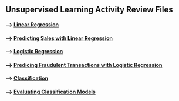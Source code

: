 ## Unsupervised Learning Activity Review Files 

#### --> [Linear Regression](https://github.com/Mun-Min/ASU_2022_Bootcamp/blob/master/Activity_Files/12-Supervised-Learning/1/Activities/01-Ins_Linear_Regression/Solved/linear_regression.ipynb)

#### --> [Predicting Sales with Linear Regression](https://github.com/Mun-Min/ASU_2022_Bootcamp/blob/master/Activity_Files/12-Supervised-Learning/1/Activities/02-Stu_Predicting_Sales/Solved/predicting-sales.ipynb)

#### --> [Logistic Regression](https://github.com/Mun-Min/ASU_2022_Bootcamp/blob/master/Activity_Files/12-Supervised-Learning/1/Activities/03-Ins_Logistic_Regression/Solved/logistic_regression.ipynb)

#### --> [Predicing Fraudulent Transactions with Logistic Regression](https://github.com/Mun-Min/ASU_2022_Bootcamp/blob/master/Activity_Files/12-Supervised-Learning/1/Activities/04-Stu_Logistic_Regression/Solved/predicting_fraudulent_transactions.ipynb)

#### --> [Classification](https://github.com/Mun-Min/ASU_2022_Bootcamp/blob/master/Activity_Files/12-Supervised-Learning/1/Activities/05-Ins_Classification_Models/Solved/confusion_matrix.ipynb)

#### --> [Evaluating Classification Models](https://github.com/Mun-Min/ASU_2022_Bootcamp/blob/master/Activity_Files/12-Supervised-Learning/1/Activities/06-Stu_Classification_Models/Solved/lets-get-this-snowball-rolling.ipynb)
